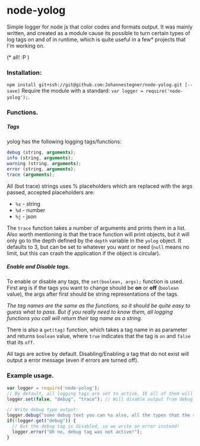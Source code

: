 node-yolog
==========

Simple logger for node js that color codes and formats output.
It was mainly written, and created as a module cause its possible to turn certain types
of log tags on and of in runtime, which is quite useful in a few* projects that I'm working on.

(* all! :P )

### Installation:

`npm install git+ssh://git@github.com:Johannestegner/node-yolog.git [--save]`
Require the module with a standard: `var logger = require('node-yolog');`.

### Functions.

##### Tags

yolog has the following logging tags/functions:
```javascript
debug (string, arguments);
info (string, arguments);
warning (string, arguments);
error (string, arguments);
trace (arguments);
```
All (but trace) strings uses % placeholders which are replaced with the args passed, accepted placeholders are:

  * `%s` - string
  * `%d` - number
  * `%j` - json

The `trace` function takes a number of arguments and prints them in a list.
Also worth mentioning is that the trace function will print objects, but it will only go to the depth defined by the
`depth` variable in the `yolog` object.
It defaults to 3, but can be set to whatever you want or need (`null` means no limit, but this can crash the application if the object is circular).

##### Enable and Disable tags.
To enable or disable any tags, the `set(boolean, args);` function is used.
First arg is if the tags you want to change should be **on** or **off** (`boolean` value),
the args after first should be string representations of the tags.

*The tag names are the same as the functions, so it should be quite easy to guess what to pass.
But if you really need to know them, all logging functions you call will return their tag name as a string.*

There is also a `get(tag)` function, which takes a tag name in as parameter and returns `boolean` value,
where `true` indicates that the tag is `on` and `false` that its `off`.

All tags are active by default.
Disabling/Enabling a tag that do not exist will output a error message (even if errors are turned off).

### Example usage.
```javascript
var logger = require('node-yolog');
// By default, all logging tags are set to active, IE all of them will output to console, this can be changed with the 'set' function as:
logger.set(false, "debug", "trace"); // Will disable output from debug and trace tagged output.

// Write debug type output:
logger.debug("some debug text you can %s also, all the types that the standard node util.format takes.", "add arguments"); // Check if a tag is active:
if(!logger.get("debug")) {
  // But the debug tag is disabled, so we write an error instead!
  logger.error("Oh no, debug tag was not active!");
}

```
